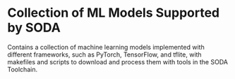 # Collection of ML Models Supported by SODA

Contains a collection of machine learning models implemented with different
frameworks, such as PyTorch, TensorFlow, and tflite, with makefiles and scripts
to download and process them with tools in the SODA Toolchain.